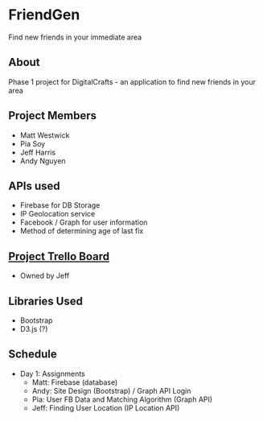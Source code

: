 # FriendGen
Find new friends in your immediate area

## About
Phase 1 project for DigitalCrafts - an application to find new friends in your area

## Project Members
- Matt Westwick
- Pia Soy
- Jeff Harris
- Andy Nguyen

## APIs used
- Firebase for DB Storage
- IP Geolocation service
- Facebook / Graph for user information
- Method of determining age of last fix

## [Project Trello Board](https://trello.com/b/LyvdmQbp/friendgen)
- Owned by Jeff

## Libraries Used
- Bootstrap
- D3.js (?)

## Schedule
- Day 1: Assignments
  - Matt: Firebase (database)
  - Andy: Site Design (Bootstrap) / Graph API Login
  - Pia: User FB Data and Matching Algorithm (Graph API)
  - Jeff: Finding User Location (IP Location API)
